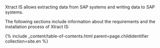Xtract IS allows extracting data from SAP systems and writing data to SAP systems.


The following sections include information about the requirements and the installation process of Xtract IS:

{% include _content/table-of-contents.html parent=page.childidentifier collection=site.en %}
